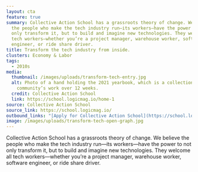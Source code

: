 ```yaml
---
layout: cta
feature: true
summary: Collective Action School has a grassroots theory of change. We believe
  the people who make the tech industry run—its workers—have the power to not
  only transform it, but to build and imagine new technologies. They welcome all
  tech workers—whether you’re a project manager, warehouse worker, software
  engineer, or ride share driver.
title: Transform the tech industry from inside.
clusters: Economy & Labor
tags:
  - 2010s
media:
  thumbnail: /images/uploads/transform-tech-entry.jpg
  alt: Photo of a hand holding the 2021 yearbook, which is a collection of the
    community’s work over 12 weeks.
  credit: Collective Action School
  link: https://school.logicmag.io/home-1
source: Collective Action School
source_link: https://school.logicmag.io/
outbound_links: "[Apply for Collective Action School](https://school.logicmag.io/)"
image: /images/uploads/transform-tech-open-graph.jpg
---
```

Collective Action School has a grassroots theory of change. We believe the people who make the tech industry run—its workers—have the power to not only transform it, but to build and imagine new technologies. They welcome all tech workers—whether you’re a project manager, warehouse worker, software engineer, or ride share driver.